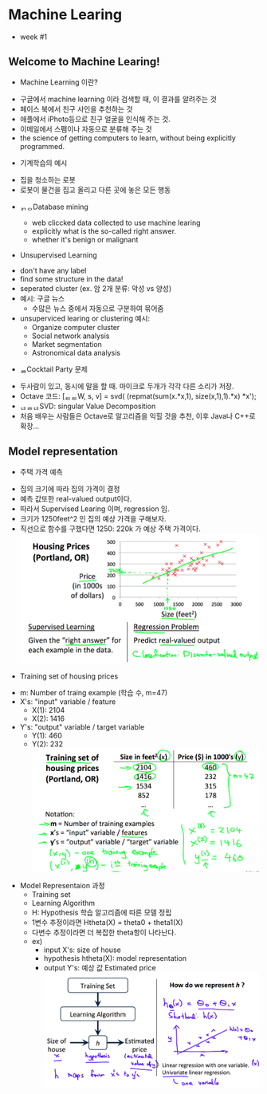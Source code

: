 # Machine Learing
* week #1

## Welcome to Machine Learing!
* Machine Learning 이란?
 - 구글에서 machine learning 이라 검색할 때, 이 결과를 알려주는 것
 - 페이스 북에서 친구 사인을 추천하는 것
 - 애플에서 iPhoto등으로 친구 얼굴을 인식해 주는 것.
 - 이메일에서 스팸이나 자동으로 분류해 주는 것
 - the science of getting computers to learn, without being explicitly programmed.

* 기계학습의 예시
 - 집을 청소하는 로봇
 - 로봇이 물건을 집고 올리고 다른 곳에 놓은 모든 행동

* ᆰᆼDatabase mining
   - web cliccked data collected to use machine learing
   - explicitly what is the so-called right answer.
   - whether it's benign or malignant

* Unsupervised Learning
 - don't have any label
 - find some structure in the data!
 - seperated cluster (ex. 암 2개 분류: 악성 vs 양성)
 - 예시: 구글 뉴스
   - 수많은 뉴스 중에서 자동으로 구분하여 묶어줌
 - unsuperviced learing or clustering 예시:
   - Organize computer cluster
   - Social network analysis
   - Market segmentation
   - Astronomical data analysis

* ᆱCocktail Party 문제
 - 두사람이 있고, 동시에 말을 할 때. 마이크로 두개가 각각 다른 소리가 저장.
 - Octave 코드: [ᇀᇀW, s, v] = svd( (repmat(sum(x.*x,1), size(x,1),1).*x) *x');
 - ᆭᆶᆭSVD: singular Value Decomposition
 - 처음 배우는 사람들은 Octave로 알고리즘을 익힐 것을 추천, 이후 Java나 C++로 확장...

## Model representation
* 주택 가격 예측
 - 집의 크기에 따라 집의 가격이 결정
 - 예측 값또한 real-valued output이다. 
 - 따라서 Supervised Learing 이며, regression 임.
 - 크기가 1250feet^2 인 집의 예상 가격을 구해보자.
 - 직선으로 함수를 구했다면 1250: 220k 가 예상 주택 가격이다. 
![Housing Prices](https://github.com/hephaex/ML_class/blob/master/week1/week1_model%20representation_hosing%20price.png)

* Training set of housing prices
 - m: Number of traing example (학습 수, m=47)
 - X's: "input" variable / feature
   - X(1): 2104
   - X(2): 1416
 - Y's: "output" variable / target variable
   - Y(1): 460
   - Y(2): 232
![training sets](https://github.com/hephaex/ML_class/blob/master/week1/week1_model%20representation_traing%20set.png)

* Model Representaion 과정
  - Training set
  - Learning Algorithm
  - H: Hypothesis 학습 알고리즘에 따른 모델 정립
  - 1변수 추정이라면 Htheta(X) = theta0 + theta1(X)
  - 다변수 추정이라면 더 복잡한 theta항이 나타난다. 
  - ex)
     - input X's: size of house
	 - hypothesis htheta(X): model representation
	 - output Y's: 예상 값 Estimated price 
![reprent h](https://github.com/hephaex/ML_class/blob/master/week1/week1_model%20representation_represent%20h.png)
